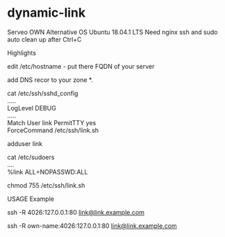 # dynamic-link
Serveo OWN Alternative
OS Ubuntu 18.04.1 LTS
Need nginx ssh and sudo
auto clean up after Ctrl+C

Highlights

edit /etc/hostname - put there FQDN of your server

add DNS recor to your zone 
*.<server-name>   <server ip>

cat /etc/ssh/sshd_config	
.....	
LogLevel DEBUG	
.....	
Match User link	
	PermitTTY yes	
	ForceCommand /etc/ssh/link.sh	

adduser link	

cat /etc/sudoers	
....	
%link ALL=NOPASSWD:ALL	


chmod 755 /etc/ssh/link.sh	


USAGE Example	

ssh -R 4026:127.0.0.1:80 link@link.example.com		

ssh -R own-name:4026:127.0.0.1:80 link@link.example.com		



